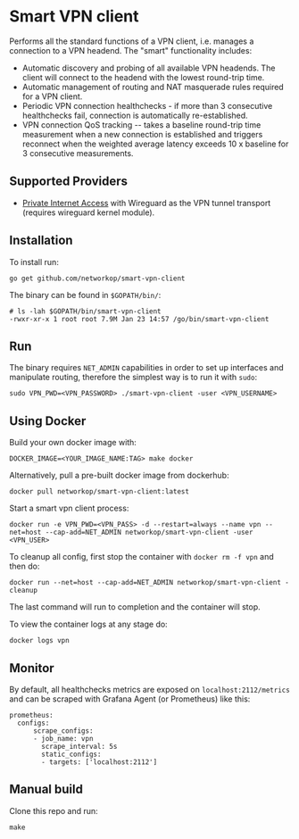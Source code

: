 # Smart VPN client

Performs all the standard functions of a VPN client, i.e. manages a connection to a VPN headend. The "smart" functionality includes:

* Automatic discovery and probing of all available VPN headends. The client will connect to the headend with the lowest round-trip time.
* Automatic management of routing and NAT masquerade rules required for a VPN client.
* Periodic VPN connection healthchecks - if more than 3 consecutive healthchecks fail, connection is automatically re-established.
* VPN connection QoS tracking -- takes a baseline round-trip time measurement when a new connection is established and triggers reconnect when the weighted average latency exceeds 10 x baseline for 3 consecutive measurements.


## Supported Providers

* [Private Internet Access](https://www.privateinternetaccess.com/) with Wireguard as the VPN tunnel transport (requires wireguard kernel module).


## Installation

To install run:

```
go get github.com/networkop/smart-vpn-client
```

The binary can be found in `$GOPATH/bin/`:

```
# ls -lah $GOPATH/bin/smart-vpn-client
-rwxr-xr-x 1 root root 7.9M Jan 23 14:57 /go/bin/smart-vpn-client
```


## Run

The binary requires `NET_ADMIN` capabilities in order to set up interfaces and manipulate routing, therefore the simplest way is to run it with `sudo`:

```
sudo VPN_PWD=<VPN_PASSWORD> ./smart-vpn-client -user <VPN_USERNAME>
```

## Using Docker

Build your own docker image with:

```
DOCKER_IMAGE=<YOUR_IMAGE_NAME:TAG> make docker
```

Alternatively, pull a pre-built docker image from dockerhub:

```
docker pull networkop/smart-vpn-client:latest
```

Start a smart vpn client process:

```
docker run -e VPN_PWD=<VPN_PASS> -d --restart=always --name vpn --net=host --cap-add=NET_ADMIN networkop/smart-vpn-client -user <VPN_USER>
```

To cleanup all config, first stop the container with `docker rm -f vpn` and then do:

```
docker run --net=host --cap-add=NET_ADMIN networkop/smart-vpn-client -cleanup
```

The last command will run to completion and the container will stop.

To view the container logs at any stage do:

```
docker logs vpn
```

## Monitor

By default, all healthchecks metrics are exposed on `localhost:2112/metrics` and can be scraped with Grafana Agent (or Prometheus) like this:

```
prometheus:
  configs:
      scrape_configs:
      - job_name: vpn
        scrape_interval: 5s
        static_configs:
        - targets: ['localhost:2112']
```

## Manual build

Clone this repo and run: 

```
make
```